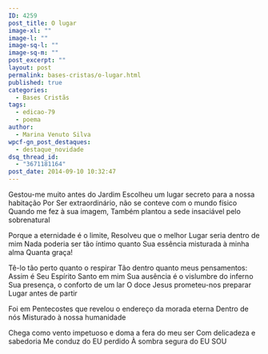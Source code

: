 ```yaml
---
ID: 4259
post_title: O lugar
image-xl: ""
image-l: ""
image-sq-l: ""
image-sq-m: ""
post_excerpt: ""
layout: post
permalink: bases-cristas/o-lugar.html
published: true
categories:
  - Bases Cristãs
tags:
  - edicao-79
  - poema
author:
  - Marina Venuto Silva
wpcf-gn_post_destaques:
  - destaque_novidade
dsq_thread_id:
  - "3671181164"
post_date: 2014-09-10 10:32:47
---
```

Gestou-me muito antes do Jardim
Escolheu um lugar secreto para a nossa habitação
Por Ser extraordinário, não se conteve com o mundo físico
Quando me fez à sua imagem,
Também plantou a sede insaciável pelo sobrenatural

Porque a eternidade é o limite,
Resolveu que o melhor Lugar seria dentro de mim
Nada poderia ser tão íntimo quanto Sua essência misturada à minha alma
Quanta graça!

Tê-lo tão perto quanto o respirar
Tão dentro quanto meus pensamentos:
Assim é Seu Espírito Santo em mim
Sua ausência é o vislumbre do inferno
Sua presença, o conforto de um lar
O doce Jesus prometeu-nos preparar Lugar antes de partir

Foi em Pentecostes que revelou o endereço da morada eterna
Dentro de nós
Misturado à nossa humanidade

Chega como vento impetuoso e doma a fera do meu ser
Com delicadeza e sabedoria
Me conduz do EU perdido
À sombra segura do EU SOU